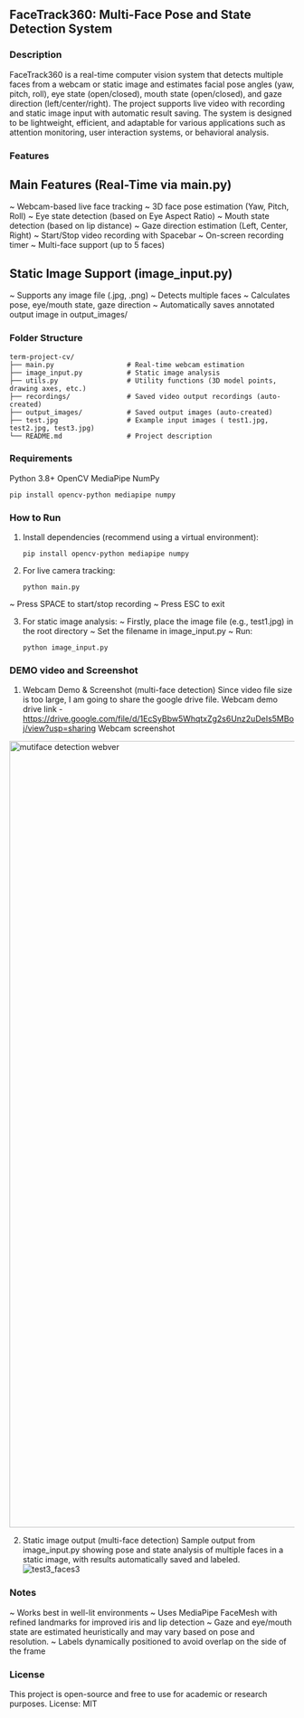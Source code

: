 ## FaceTrack360: Multi-Face Pose and State Detection System 

### Description

FaceTrack360 is a real-time computer vision system that detects multiple faces from a webcam or static image and estimates facial pose angles (yaw, pitch, roll), eye state (open/closed), mouth state (open/closed), and gaze direction (left/center/right). The project supports live video with recording and static image input with automatic result saving. The system is designed to be lightweight, efficient, and adaptable for various applications such as attention monitoring, user interaction systems, or behavioral analysis.

### Features

## Main Features (Real-Time via main.py)
~ Webcam-based live face tracking
~ 3D face pose estimation (Yaw, Pitch, Roll)
~ Eye state detection (based on Eye Aspect Ratio)
~ Mouth state detection (based on lip distance)
~ Gaze direction estimation (Left, Center, Right)
~ Start/Stop video recording with Spacebar
~ On-screen recording timer
~ Multi-face support (up to 5 faces)

## Static Image Support (image_input.py)
~ Supports any image file (.jpg, .png)
~ Detects multiple faces
~ Calculates pose, eye/mouth state, gaze direction
~ Automatically saves annotated output image in output_images/

### Folder Structure
    term-project-cv/
    ├── main.py                  # Real-time webcam estimation
    ├── image_input.py           # Static image analysis
    ├── utils.py                 # Utility functions (3D model points, drawing axes, etc.)
    ├── recordings/              # Saved video output recordings (auto-created)
    ├── output_images/           # Saved output images (auto-created)
    ├── test.jpg                 # Example input images ( test1.jpg, test2.jpg, test3.jpg)
    └── README.md                # Project description 

### Requirements
Python 3.8+
OpenCV
MediaPipe
NumPy

    pip install opencv-python mediapipe numpy

### How to Run
1. Install dependencies (recommend using a virtual environment):

       pip install opencv-python mediapipe numpy

2. For live camera tracking:

       python main.py
~ Press SPACE to start/stop recording
~ Press ESC to exit

3. For static image analysis:
~ Firstly, place the image file (e.g., test1.jpg) in the root directory
~ Set the filename in image_input.py
~ Run:

       python image_input.py

### DEMO video and Screenshot
1. Webcam Demo & Screenshot (multi-face detection)
Since video file size is too large, I am going to share the google drive file.
Webcam demo drive link - https://drive.google.com/file/d/1EcSyBbw5WhqtxZg2s6Unz2uDeIs5MBoj/view?usp=sharing
Webcam screenshot
<img width="1391" alt="mutiface detection webver" src="https://github.com/user-attachments/assets/dfbea0a5-417a-4c1b-a680-8e7852a5e679" />

2. Static image output (multi-face detection)
   Sample output from image_input.py showing pose and state analysis of multiple faces in a static image, with results automatically saved and labeled.
![test3_faces3](https://github.com/user-attachments/assets/7ea815f7-c841-4f6f-a4a3-a49179e2498e)

### Notes
~ Works best in well-lit environments
~ Uses MediaPipe FaceMesh with refined landmarks for improved iris and lip detection
~ Gaze and eye/mouth state are estimated heuristically and may vary based on pose and resolution.
~ Labels dynamically positioned to avoid overlap on the side of the frame

### License
This project is open-source and free to use for academic or research purposes. License: MIT

